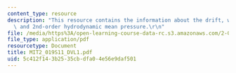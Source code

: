 ```yaml
---
content_type: resource
description: "This resource contains the information about the drift, wind drag forces/moments\
  \ and 2nd-order hydrodynamic mean pressure.\r\n"
file: /media/https%3A/open-learning-course-data-rc.s3.amazonaws.com/2-019-design-of-ocean-systems-spring-2011/5c412f143b2535cbdfa04e56e9daf501_MIT2_019S11_DVL1.pdf
file_type: application/pdf
resourcetype: Document
title: MIT2_019S11_DVL1.pdf
uid: 5c412f14-3b25-35cb-dfa0-4e56e9daf501
---
```

